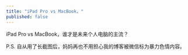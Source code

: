 ```yaml
---
title: "iPad Pro vs MacBook，"
published: false
---
```

iPad Pro vs MacBook，谁才是未来个人电脑的主流？

P.S. 自从用了长截图后，妈妈再也不用担心我的博客被微信标为暴力色情内容。